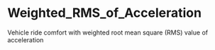 # Weighted_RMS_of_Acceleration
Vehicle ride comfort with weighted root mean square (RMS) value of acceleration
